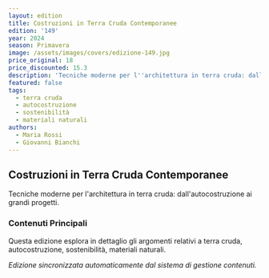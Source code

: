 ```yaml
---
layout: edition
title: Costruzioni in Terra Cruda Contemporanee
edition: '149'
year: 2024
season: Primavera
image: /assets/images/covers/edizione-149.jpg
price_original: 18
price_discounted: 15.3
description: 'Tecniche moderne per l''architettura in terra cruda: dall''autocostruzione ai grandi progetti.'
featured: false
tags:
  - terra cruda
  - autocostruzione
  - sostenibilità
  - materiali naturali
authors:
  - Maria Rossi
  - Giovanni Bianchi
---
```


## Costruzioni in Terra Cruda Contemporanee

Tecniche moderne per l'architettura in terra cruda: dall'autocostruzione ai grandi progetti.

### Contenuti Principali

Questa edizione esplora in dettaglio gli argomenti relativi a terra cruda, autocostruzione, sostenibilità, materiali naturali.

<!--more-->

*Edizione sincronizzata automaticamente dal sistema di gestione contenuti.*
